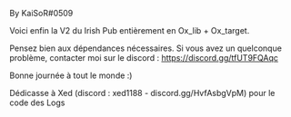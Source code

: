 By KaiSoR#0509

Voici enfin la V2 du Irish Pub entièrement en Ox_lib + Ox_target.

Pensez bien aux dépendances nécessaires. Si vous avez un quelconque problème, contacter moi sur le discord : https://discord.gg/tfUT9FQAqc

Bonne journée à tout le monde :)

Dédicasse à Xed (discord : xed1188 - discord.gg/HvfAsbgVpM) pour le code des Logs 
